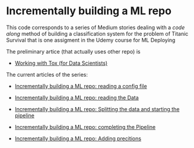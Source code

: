# Incrementally building a ML repo

This code corresponds to a series of Medium stories dealing with a _code along_ method of building a classification system for the problem of Titanic Survival that is one assigment in the Udemy course for ML Deploying

The preliminary artice (that actually uses other repo) is 

- [Working with Tox (for Data Scientists)](https://medium.com/@hitorunajp/working-with-tox-for-data-scientists-cf83c7732e8a)

The current articles of the series:

- [Incrementally building a ML repo: reading a config file](https://medium.com/@hitorunajp/incrementally-building-a-ml-repo-reading-a-config-file-efb1f75bd41e)

- [Incrementally building a ML repo: reading the Data](https://medium.com/@hitorunajp/incrementally-building-a-ml-repo-reading-the-data-8e327934d46c)

- [Incrementally building a ML repo: Splitting the data and starting the pipeline](https://medium.com/@hitorunajp/incrementally-building-a-ml-repo-splitting-the-data-and-starting-the-pipeline-6da6c19f5bf5)

- [Incrementally building a ML repo: completing the Pipeline](https://medium.com/@hitorunajp/incrementally-building-a-ml-repo-completing-the-pipeline-38d72a009c53)

- [Incrementally building a ML repo: Adding precitions](https://medium.com/@hitorunajp/incrementally-building-a-ml-repo-adding-predictions-34d2977b654f1)